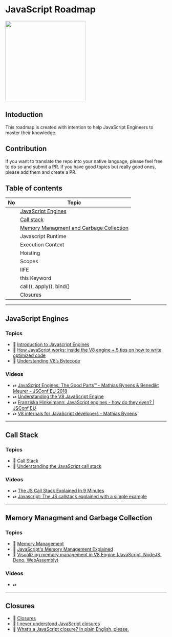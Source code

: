 # JavaScript Roadmap

<img src="https://upload.wikimedia.org/wikipedia/commons/thumb/9/99/Unofficial_JavaScript_logo_2.svg/2048px-Unofficial_JavaScript_logo_2.svg.png" width="250" height="250" />

## Intoduction
This roadmap is created with intention to help JavaScript Engineers to master their knowledge.

## Contribution
If you want to translate the repo into your native language, please feel free to do so and submit a PR. If you have good topics but really good ones, please add them and create a PR.

## Table of contents
| No | Topic
| ------- | ---
|  | [JavaScript Engines](#javaScript-engines)
|  | [Call stack](#call-stack)
|  | [Memory Managment and Garbage Collection](#memory-managment-and-garbage-collection)
|  | Javascript Runtime
|  | Execution Context
|  | Hoisting
|  | Scopes
|  | IIFE
|  | this Keyword
|  | call(), apply(), bind()
|  | Closures

---

## JavaScript Engines

### Topics
- 📝 [Introduction to Javascript Engines](https://www.geeksforgeeks.org/introduction-to-javascript-engines/)
- 📝 [How JavaScript works: inside the V8 engine + 5 tips on how to write optimized code](https://medium.com/sessionstack-blog/how-javascript-works-inside-the-v8-engine-5-tips-on-how-to-write-optimized-code-ac089e62b12e)
- 📝 [Understanding V8’s Bytecode](https://medium.com/dailyjs/understanding-v8s-bytecode-317d46c94775)

### Videos
- ⏯ [JavaScript Engines: The Good Parts™ - Mathias Bynens & Benedikt Meurer - JSConf EU 2018](https://www.youtube.com/watch?v=5nmpokoRaZI)
- ⏯ [Understanding the V8 JavaScript Engine](https://www.youtube.com/watch?v=xckH5s3UuX4)
- ⏯ [Franziska Hinkelmann: JavaScript engines - how do they even? | JSConf EU](https://www.youtube.com/watch?v=p-iiEDtpy6I)
- ⏯ [V8 internals for JavaScript developers - Mathias Bynens](https://www.youtube.com/watch?v=m9cTaYI95Zc)

---

## Call Stack

### Topics
- 📝 [Call Stack](https://developer.mozilla.org/en-US/docs/Glossary/Call_stack)
- 📝 [Understanding the JavaScript call stack](https://medium.com/free-code-camp/understanding-the-javascript-call-stack-861e41ae61d4)

### Videos
- ⏯ [The JS Call Stack Explained In 9 Minutes](https://www.youtube.com/watch?v=W8AeMrVtFLY)
- ⏯ [Javascript: The JS callstack explained with a simple example](https://www.youtube.com/watch?v=w6QGEiQceOM)

---

## Memory Managment and Garbage Collection

### Topics
- 📝 [Memory Management](https://developer.mozilla.org/en-US/docs/Web/JavaScript/Memory_Management)
- 📝 [JavaScript's Memory Management Explained](https://felixgerschau.com/javascript-memory-management/)
- 📝 [Visualizing memory management in V8 Engine (JavaScript, NodeJS, Deno, WebAssembly)](https://deepu.tech/memory-management-in-v8/)

### Videos
- ⏯ []()


---

## Closures
- 📝 [Closures](https://developer.mozilla.org/en-US/docs/Web/JavaScript/Closures)
- 📝 [I never understood JavaScript closures](https://medium.com/dailyjs/i-never-understood-javascript-closures-9663703368e8)
- 📝 [What’s a JavaScript closure? In plain English, please.](https://medium.com/edge-coders/whats-a-javascript-closure-in-plain-english-please-6a1fc1d2ff1c)
